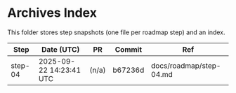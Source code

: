 # Archives Index

This folder stores step snapshots (one file per roadmap step) and an index.

| Step | Date (UTC) | PR | Commit | Ref |
|------|------------|----|--------|-----|
| step-04 | 2025-09-22 14:23:41 UTC | (n/a) | b67236d | docs/roadmap/step-04.md |

